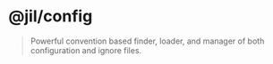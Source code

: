 # @jil/config
> Powerful convention based finder, loader, and manager of both configuration and ignore files.
